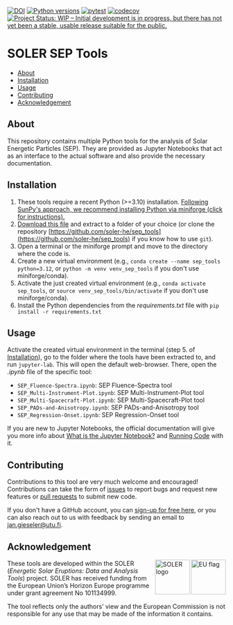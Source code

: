 [![DOI](https://zenodo.org/badge/DOI/10.5281/zenodo.15058294.svg)](https://doi.org/10.5281/zenodo.15058293)
[![Python versions](https://img.shields.io/badge/python-3.10_--_3.13-blue)]()
[![pytest](https://github.com/soler-he/sep_tools/actions/workflows/pytest.yml/badge.svg?branch=main)](https://github.com/soler-he/sep_tools/actions/workflows/pytest.yml)
[![codecov](https://codecov.io/gh/soler-he/sep_tools/graph/badge.svg?token=YW5I35VUIC)](https://codecov.io/gh/soler-he/sep_tools)
[![Project Status: WIP – Initial development is in progress, but there has not yet been a stable, usable release suitable for the public.](https://www.repostatus.org/badges/latest/wip.svg)](https://www.repostatus.org/#wip)

# SOLER SEP Tools

- [About](#about)
- [Installation](#installation)
- [Usage](#usage)
- [Contributing](#contributing)
- [Acknowledgement](#acknowledgement)

## About

This repository contains multiple Python tools for the analysis of Solar Energetic Particles (SEP). They are provided as Jupyter Notebooks that act as an interface to the actual software and also provide the necessary documentation.

## Installation

1. These tools require a recent Python (>=3.10) installation. [Following SunPy's approach, we recommend installing Python via miniforge (click for instructions).](https://docs.sunpy.org/en/stable/tutorial/installation.html#installing-python)
2. [Download this file](https://github.com/soler-he/sep_tools/archive/refs/heads/main.zip) and extract to a folder of your choice (or clone the repository [https://github.com/soler-he/sep_tools](https://github.com/soler-he/sep_tools) if you know how to use `git`).
3. Open a terminal or the miniforge prompt and move to the directory where the code is.
4. Create a new virtual environment (e.g., `conda create --name sep_tools python=3.12`, or `python -m venv venv_sep_tools` if you don't use miniforge/conda).
5. Activate the just created virtual environment (e.g., `conda activate sep_tools`, or `source venv_sep_tools/bin/activate` if you don't use miniforge/conda).
6. Install the Python dependencies from the *requirements.txt* file with `pip install -r requirements.txt`

## Usage

Activate the created virtual environment in the terminal (step 5. of [Installation](#installation)), go to the folder where the tools have been extracted to, and run `jupyter-lab`. This will open the default web-browser. There, open the *.ipynb* file of the specific tool:

- `SEP_Fluence-Spectra.ipynb`: SEP Fluence-Spectra tool
- `SEP_Multi-Instrument-Plot.ipynb`: SEP Multi-Instrument-Plot tool
- `SEP_Multi-Spacecraft-Plot.ipynb`: SEP Multi-Spacecraft-Plot tool
- `SEP_PADs-and-Anisotropy.ipynb`: SEP PADs-and-Anisotropy tool
- `SEP_Regression-Onset.ipynb`: SEP Regression-Onset tool

If you are new to Jupyter Notebooks, the official documentation will give you more info about [What is the Jupyter Notebook?](https://jupyter-notebook.readthedocs.io/en/stable/examples/Notebook/What%20is%20the%20Jupyter%20Notebook.html) and [Running Code](https://jupyter-notebook.readthedocs.io/en/stable/examples/Notebook/Running%20Code.html) with it.

## Contributing

Contributions to this tool are very much welcome and encouraged! Contributions can take the form of [issues](https://github.com/soler-he/sep_tools/issues) to report bugs and request new features or [pull requests](https://github.com/soler-he/sep_tools/pulls) to submit new code.

If you don't have a GitHub account, you can [sign-up for free here](https://github.com/signup), or you can also reach out to us with feedback by sending an email to jan.gieseler@utu.fi.

## Acknowledgement

<img align="right" height="80px" src="https://github.com/user-attachments/assets/28c60e00-85b4-4cf3-a422-6f0524c42234" alt="EU flag">
<img align="right" height="80px" src="https://github.com/user-attachments/assets/5bec543a-5d80-4083-9357-f11bc4b339bd" alt="SOLER logo">

These tools are developed within the SOLER (*Energetic Solar Eruptions: Data and Analysis Tools*) project. SOLER has received funding from the European Union’s Horizon Europe programme under grant agreement No 101134999.

The tool reflects only the authors’ view and the European Commission is not responsible for any use that may be made of the information it contains.

